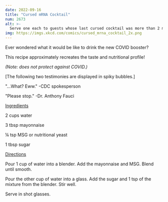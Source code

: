 ```yaml
---
date: 2022-09-16
title: "Cursed mRNA Cocktail"
num: 2673
alt: >-
  Serve one each to guests whose last cursed cocktail was more than 2 months ago.
img: https://imgs.xkcd.com/comics/cursed_mrna_cocktail_2x.png
---
```

Ever wondered what it would be like to drink the new COVID booster?

This recipe approximately recreates the taste and nutritional profile!

*(Note: does not protect against COVID.)*

[The following two testimonies are displayed in spiky bubbles.]

"...What? Eww." -CDC spokesperson

"Please stop." -Dr. Anthony Fauci

<u>Ingredients</u>

2 cups water

3 tbsp mayonnaise

¼ tsp MSG or nutritional yeast

1 tbsp sugar

<u>Directions</u>

Pour 1 cup of water into a blender. Add the mayonnaise and MSG. Blend until smooth.

Pour the other cup of water into a glass. Add the sugar and 1 tsp of the mixture from the blender. Stir well.

Serve in shot glasses.